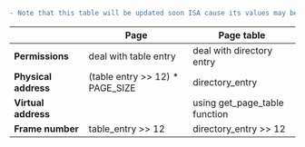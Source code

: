 ```diff
- Note that this table will be updated soon ISA cause its values may be not correct 
```

|     | **Page** | **Page table** |
| --- | --- | --- |
| **Permissions**| deal with table entry | deal with directory entry |
| **Physical address** | (table entry >> 12) * PAGE_SIZE | directory_entry | 
| **Virtual address** | | using get_page_table function|
| **Frame number** |  table_entry >> 12 |directory_entry >> 12 |
